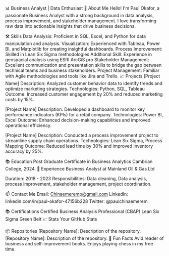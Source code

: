 📊 Business Analyst | Data Enthusiast
🌟 About Me
Hello! I'm Paul Okafor, a passionate Business Analyst with a strong background in data analysis, process improvement, and stakeholder management. 
I love transforming raw data into actionable insights that drive business decisions.

🛠️ Skills
Data Analysis: Proficient in SQL, Excel, and Python for data manipulation and analysis.
Visualization: Experienced with Tableau, Power BI, and Matplotlib for creating insightful dashboards.
Process Improvement: Skilled in Lean Six Sigma methodologies
Additional Skill: Experience in geospacial analysis using  ESRI ArcGiS pro
Stakeholder Management: Excellent communication and presentation skills to bridge the gap between technical teams and business stakeholders.
Project Management: Familiar with Agile methodologies and tools like Jira and Trello.
📈 Projects
[Project Name]
Description: Analyzed customer behavior data to identify trends and optimize marketing strategies.
Technologies: Python, SQL, Tableau
Outcome: Increased customer engagement by 20% and reduced marketing costs by 15%.

[Project Name]
Description: Developed a dashboard to monitor key performance indicators (KPIs) for a retail company.
Technologies: Power BI, Excel
Outcome: Enhanced decision-making capabilities and improved operational efficiency.

[Project Name]
Description: Conducted a process improvement project to streamline supply chain operations.
Technologies: Lean Six Sigma, Process Mapping
Outcome: Reduced lead time by 30% and improved inventory accuracy by 25%.

📚 Education
Post Graduate Certificate in Business Analytics
Cambrian College, 2024.
💼 Experience
Business Analyst at Mainland Oil & Gas Ltd

Duration: 2018 - 2023
Responsibilities: Data cleaning, Data analysis, process improvement, stakeholder management, project coordination.

📫 Contact Me
Email: Chinaemeremp@gmail.com
LinkedIn: linkedin.com/in/paul-okafor-47156b228
Twitter: @paulchinaemerem

📚 Certifications
Certified Business Analysis Professional (CBAP)
Lean Six Sigma Green Belt
📈 Stats
Your GitHub Stats

📦 Repositories
[Repository Name]: Description of the repository.
[Repository Name]: Description of the repository.
🌟 Fun Facts
Avid reader of business and self-improvement books.
Enjoys playing chess in my free time.

